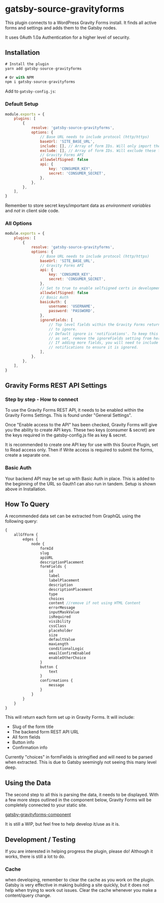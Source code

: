 # gatsby-source-gravityforms

This plugin connects to a WordPress Gravity Forms install. It finds all active forms and settings and adds them to the Gatsby nodes.

It uses 0Auth 1.0a Authentication for a higher level of security.

## Installation

```js
# Install the plugin
yarn add gatsby-source-gravityforms

# Or with NPM
npm i gatsby-source-gravityforms
```

Add to `gatsby-config.js`:

### Default Setup

```js
module.exports = {
    plugins: [
        {
            resolve: 'gatsby-source-gravityforms',
            options: {
                // Base URL needs to include protocol (http/https)
                baseUrl: 'SITE_BASE_URL',
                include: [], // Array of form IDs. Will only import these forms.
                exclude: [], // Array of form IDs. Will exclude these forms.
                // Gravity Forms API
                allowSelfSigned: false
                api: {
                    key: 'CONSUMER_KEY',
                    secret: 'CONSUMER_SECRET',
                },
            },
        },
    ],
}
```

Remember to store secret keys/important data as _environment variables_ and _not_ in client side code.

### All Options

```js
module.exports = {
    plugins: [
        {
            resolve: 'gatsby-source-gravityforms',
            options: {
                // Base URL needs to include protocol (http/https)
                baseUrl: 'SITE_BASE_URL',
                // Gravity Forms API
                api: {
                    key: 'CONSUMER_KEY',
                    secret: 'CONSUMER_SECRET',
                },
                // Set to true to enable selfsigned certs in development mode
                allowSelfSigned: false
                // Basic Auth
                basicAuth: {
                    username: 'USERNAME',
                    password: 'PASSWORD',
                },
                ignoreFields: [
                    // Top level fields within the Gravity Forms return
                    // to ignore.
                    // Default ignore is 'notifications'. To keep this
                    // as set, remove the ignoreFields setting from here.
                    // If adding more fields, you will need to include
                    // notifications to ensure it is ignored.
                ],
            },
        },
    ],
}
```

## Gravity Forms REST API Settings

### Step by step - How to connect

To use the Gravity Forms REST API, it needs to be enabled within the Gravity Forms Settings. This is found under "General Settings".

Once "Enable access to the API" has been checked, Gravity Forms will give you the ability to create API keys. These two keys (consumer & secret) are the keys required in the gatsby-config.js file as key & secret.

It is recommended to create one API key for use with this Source Plugin, set to Read access only. Then if Write access is required to submit the forms, create a separate one.

### Basic Auth

Your backend API may be set up with Basic Auth in place. This is added to the beginning of the URL so 0auth1 can also run in tandem. Setup is shown above in Installation.

## How To Query

A recommended data set can be extracted from GraphQL using the following query:

```js
{
    allGfForm {
        edges {
            node {
                formId
                slug
                apiURL
                descriptionPlacement
                formFields {
                    id
                    label
                    labelPlacement
                    description
                    descriptionPlacement
                    type
                    choices
                    content //remove if not using HTML Content
                    errorMessage
                    inputMaskValue
                    isRequired
                    visibility
                    cssClass
                    placeholder
                    size
                    defaultValue
                    maxLength
                    conditionalLogic
                    emailConfirmEnabled
                    enableOtherChoice
                }
                button {
                    text
                }
                confirmations {
                    message
                }
            }
        }
    }
}
```

This will return each form set up in Gravity Forms. It will include:

-   Slug of the form title
-   The backend form REST API URL
-   All form fields
-   Button info
-   Confirmation info

Currently "choices" in formFields is stringified and will need to be parsed when extracted. This is due to Gatsby seemingly not seeing this many level deep.

## Using the Data

The second step to all this is parsing the data, it needs to be displayed. With a few more steps outlined in the component below, Gravity Forms will be completely connected to your static site.

[gatsby-gravityforms-component](https://github.com/robmarshall/gatsby-gravityforms-component)

It is still a WIP, but feel free to help develop it/use as it is.

## Development / Testing

If you are interested in helping progress the plugin, please do! Although it works, there is still a lot to do.

### Cache

when developing, remember to clear the cache as you work on the plugin. Gatsby is very effective in making building a site quickly, but it does not help when trying to work out issues. Clear the cache whenever you make a content/query change.
